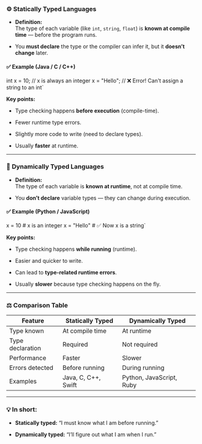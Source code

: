 ### ⚙️ **Statically Typed Languages**

- **Definition:**  
    The type of each variable (like `int`, `string`, `float`) is **known at compile time** — before the program runs.
    
- You **must declare** the type or the compiler can infer it, but it **doesn’t change** later.
    

#### ✅ Example (Java / C / C++)

int x = 10;     // x is always an integer 
x = "Hello";    // ❌ Error! Can't assign a string to an int`

**Key points:**

- Type checking happens **before execution** (compile-time).
    
- Fewer runtime type errors.
    
- Slightly more code to write (need to declare types).
    
- Usually **faster** at runtime.
    

---

### 🧠 **Dynamically Typed Languages**

- **Definition:**  
    The type of each variable is **known at runtime**, not at compile time.
    
- You **don’t declare** variable types — they can change during execution.
    

#### ✅ Example (Python / JavaScript)

x = 10       # x is an integer 
x = "Hello"  # ✅ Now x is a string`

**Key points:**

- Type checking happens **while running** (runtime).
    
- Easier and quicker to write.
    
- Can lead to **type-related runtime errors**.
    
- Usually **slower** because type checking happens on the fly.
    

---

### ⚖️ **Comparison Table**

|Feature|Statically Typed|Dynamically Typed|
|---|---|---|
|Type known|At compile time|At runtime|
|Type declaration|Required|Not required|
|Performance|Faster|Slower|
|Errors detected|Before running|During running|
|Examples|Java, C, C++, Swift|Python, JavaScript, Ruby|

---

### 💡 In short:

- **Statically typed:** “I must know what I am before running.”
    
- **Dynamically typed:** “I’ll figure out what I am when I run.”